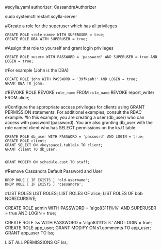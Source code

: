 #scylla.yaml
    authorizer: CassandraAuthorizer

sudo systemctl restart scylla-server

#Create a role for the superuser which has all privileges

    CREATE ROLE <role-name> WITH SUPERUSER = true;
    CREATE ROLE DBA WITH SUPERUSER = true;

#Assign that role to yourself and grant login privileges

    CREATE ROLE <user> WITH PASSWORD = 'password' AND SUPERUSER = true AND LOGIN = true;

#For example (John is the DBA)

    CREATE ROLE john WITH PASSWORD = '39fksah!' AND LOGIN = true;
    GRANT DBA TO john;


#REVOKE ROLE
    REVOKE `role_name` FROM `role_name`
    REVOKE report_writer FROM alice;

#Configure the appropriate access privileges for clients using GRANT PERMISSION statements. For additional examples, consult the RBAC example.
#In this example, you are creating a user (db_user) who can access with password (password). You are also granting db_user with the role named client who has SELECT permissions on the ks.t1 table.

    CREATE ROLE db_user WITH PASSWORD = 'password' AND LOGIN = true;
    CREATE ROLE client;
    GRANT SELECT ON <keyspace1.table1> TO client;
    GRANT client TO db_user;


    GRANT MODIFY ON schedule.cust TO staff;


#Remove Cassandra Default Password and User

    DROP ROLE [ IF EXISTS ] 'old-username';
    DROP ROLE [ IF EXISTS ] 'cassandra';


#LIST ROLES
    LIST ROLES;
    LIST ROLES OF alice;
    LIST ROLES OF bob NORECURSIVE;



CREATE ROLE admin WITH PASSWORD = 'algo83111%%' AND SUPERUSER = true AND LOGIN = true;

CREATE ROLE lss WITH PASSWORD = 'algo83111%%' AND LOGIN = true;
CREATE ROLE app_user;
GRANT MODIFY ON s1.comments TO app_user;
GRANT app_user TO lss;




LIST ALL PERMISSIONS OF lss;